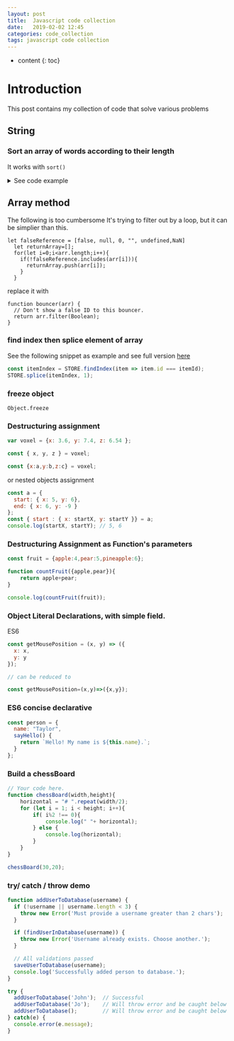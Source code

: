 ```yaml
---
layout: post
title:  Javascript code collection
date:   2019-02-02 12:45
categories: code_collection
tags: javascript code collection
---
```


* content
{: toc}

# Introduction
This post contains my collection of code that solve various problems

## String

### Sort an array of words according to their length











It works with `sort()`

<details><summary>See code example</summary>

<pre>
<code>
function sortAscendingByLength(a, b) {
  if (a.length > b.length) {
    return 1;
  } else if (a.length < b.length) {
    return -1;
  }
  return 0;
}

</code>
</pre>

see example


<pre>
<code>
let sentence = 'Alula anA MAdam kdfjalkfafalf alfjlafkaflafslaf';
sentence = sentence.split(" ")
console.log(sentence.sort(sortAscendingByLength))
</code>
</pre>
</details>


## Array method

The following is too cumbersome
It's trying to filter out by a loop, but it can be simplier than this.
```
let falseReference = [false, null, 0, "", undefined,NaN]
  let returnArray=[];
  for(let i=0;i<arr.length;i++){
    if(!falseReference.includes(arr[i])){
      returnArray.push(arr[i]);
    }
  }
```

replace it with

```
function bouncer(arr) {
  // Don't show a false ID to this bouncer.
  return arr.filter(Boolean);
}

```

### find index then splice element of array
See the following snippet as example and see full version [here](https://repl.it/@thinkful/jquery-shopping-list-walkthrough-v2-14)

```Javascript
const itemIndex = STORE.findIndex(item => item.id === itemId);
STORE.splice(itemIndex, 1);
```

### freeze object
 `Object.freeze`


 ### Destructuring assignment

 ```javascript
var voxel = {x: 3.6, y: 7.4, z: 6.54 };

const { x, y, z } = voxel;

const {x:a,y:b,z:c} = voxel;
 ```

or nested objects assignment

```javascript
const a = {
  start: { x: 5, y: 6},
  end: { x: 6, y: -9 }
};
const { start : { x: startX, y: startY }} = a;
console.log(startX, startY); // 5, 6
```

### Destructuring Assignment as Function's parameters

```javascript
const fruit = {apple:4,pear:5,pineapple:6};

function countFruit({apple,pear}){
	return apple+pear;
}

console.log(countFruit(fruit));
```

### Object Literal Declarations, with simple field.

ES6

```javascript
const getMousePosition = (x, y) => ({
  x: x,
  y: y
});

// can be reduced to

const getMousePosition=(x,y)=>({x,y});

```

### ES6 concise declarative

```javascript
const person = {
  name: "Taylor",
  sayHello() {
    return `Hello! My name is ${this.name}.`;
  }
};
```

### Build a chessBoard

```javascript
// Your code here.
function chessBoard(width,height){
	horizontal = "# ".repeat(width/2);
	for (let i = 1; i < height; i++){
    	if( i%2 !== 0){
        	console.log(" "+ horizontal);
        } else {
        	console.log(horizontal);
        }
    }
}

chessBoard(30,20);
```


### try/ catch / throw demo

```Javascript
function addUserToDatabase(username) {
  if (!username || username.length < 3) {
    throw new Error('Must provide a username greater than 2 chars');
  }

  if (findUserInDatabase(username)) {
    throw new Error('Username already exists. Choose another.');
  }

  // All validations passed
  saveUserToDatabase(username);
  console.log('Successfully added person to database.');
}

try {
  addUserToDatabase('John');  // Successful
  addUserToDatabase('Jo');    // Will throw error and be caught below   
  addUserToDatabase();        // Will throw error and be caught below
} catch(e) {
  console.error(e.message);
}
```
